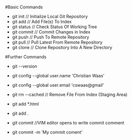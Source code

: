 #Basic Commands

- git init // Initialize Local Git Repository
- git add <file> // Add File(s) To Index
- git status // Check Status Of Working Tree
- git commit // Commit Changes in Index
- git push // Push To Remote Repository
- git pull // Pull Latest From Remote Repository
- git clone // Clone Repository Into A New Directory

#Further Commands

- git --version
- git config --global user.name 'Christian Waas'
- git config --global user.email 'cswaas@gmail'

- git rm --cached <file> // Remove File From Index (Staging Area)
- git add \*.html
- git add .
- git commit //VIM editor opens to write commit comment
- git commit -m 'My commit coment'
